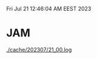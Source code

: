 Fri Jul 21 12:46:04 AM EEST 2023
# JAM
<a href='./cache/202307/21_00.log'>./cache/202307/21_00.log</a>
